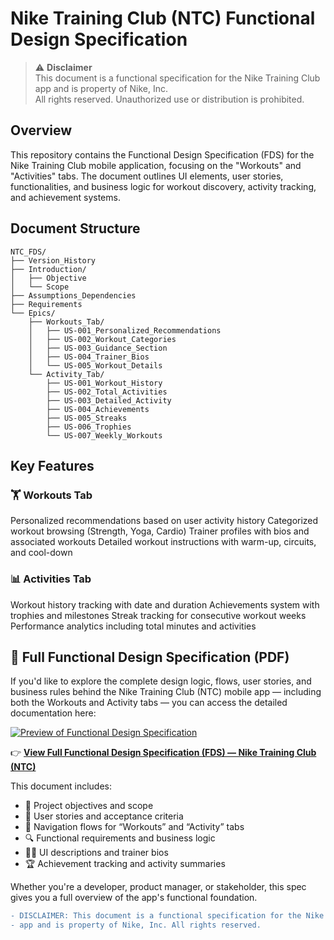 # Nike Training Club (NTC) Functional Design Specification

> ⚠️ **Disclaimer**  
> This document is a functional specification for the Nike Training Club app and is property of Nike, Inc.  
> All rights reserved. Unauthorized use or distribution is prohibited.

## Overview

This repository contains the Functional Design Specification (FDS) for the Nike Training Club mobile application, focusing on the "Workouts" and "Activities" tabs. The document outlines UI elements, user stories, functionalities, and business logic for workout discovery, activity tracking, and achievement systems.

## Document Structure
```
NTC_FDS/
├── Version_History
├── Introduction/
│   ├── Objective
│   └── Scope
├── Assumptions_Dependencies
├── Requirements
└── Epics/
    ├── Workouts_Tab/
    │   ├── US-001_Personalized_Recommendations
    │   ├── US-002_Workout_Categories
    │   ├── US-003_Guidance_Section
    │   ├── US-004_Trainer_Bios
    │   └── US-005_Workout_Details
    └── Activity_Tab/
        ├── US-001_Workout_History
        ├── US-002_Total_Activities
        ├── US-003_Detailed_Activity
        ├── US-004_Achievements
        ├── US-005_Streaks
        ├── US-006_Trophies
        └── US-007_Weekly_Workouts
```

## Key Features

### 🏋️ Workouts Tab

Personalized recommendations based on user activity history
Categorized workout browsing (Strength, Yoga, Cardio)
Trainer profiles with bios and associated workouts
Detailed workout instructions with warm-up, circuits, and cool-down

### 📊 Activities Tab

Workout history tracking with date and duration
Achievements system with trophies and milestones
Streak tracking for consecutive workout weeks
Performance analytics including total minutes and activities

## 📄 Full Functional Design Specification (PDF)

If you'd like to explore the complete design logic, flows, user stories, and business rules behind the Nike Training Club (NTC) mobile app — including both the Workouts and Activity tabs — you can access the detailed documentation here:

[![Preview of Functional Design Specification](assets/first-page.png)](https://github.com/AleksandrVinnik/Nike_Training_Club_Functional_Dsign_Specification/blob/main/Functional%20Dsign%20Specification%20(FDS)%20Nike%20Training%20Club%20(NTC).pdf)

👉 **[View Full Functional Design Specification (FDS) — Nike Training Club (NTC)](https://github.com/AleksandrVinnik/Nike_Training_Club_Functional_Dsign_Specification/blob/main/Functional%20Dsign%20Specification%20(FDS)%20Nike%20Training%20Club%20(NTC).pdf)**

This document includes:

- 🎯 Project objectives and scope  
- 📲 User stories and acceptance criteria  
- 🧭 Navigation flows for “Workouts” and “Activity” tabs  
- 🔍 Functional requirements and business logic  
- 🧑‍💼 UI descriptions and trainer bios  
- 🏆 Achievement tracking and activity summaries  

Whether you're a developer, product manager, or stakeholder, this spec gives you a full overview of the app's functional foundation.



```diff
- DISCLAIMER: This document is a functional specification for the Nike Training Club 
- app and is property of Nike, Inc. All rights reserved.
```